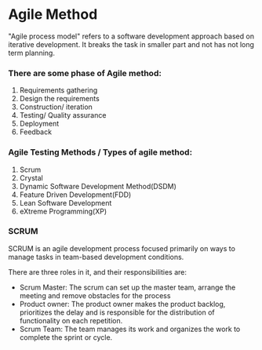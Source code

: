 # Agile Method

"Agile process model" refers to a software development approach based on iterative development. It breaks the task in smaller part and not has not long term
planning. 

### There are some phase of Agile method:

1. Requirements gathering
2. Design the requirements
3. Construction/ iteration
4. Testing/ Quality assurance
5. Deployment
6. Feedback


### Agile Testing Methods / Types of agile method:

1. Scrum
2. Crystal
3. Dynamic Software Development Method(DSDM)
4. Feature Driven Development(FDD)
5. Lean Software Development
6. eXtreme Programming(XP)

### SCRUM
SCRUM is an agile development process focused primarily on ways to manage tasks in team-based development conditions.

There are three roles in it, and their responsibilities are:

- Scrum Master: The scrum can set up the master team, arrange the meeting and remove obstacles for the process
- Product owner: The product owner makes the product backlog, prioritizes the delay and is responsible for the distribution of functionality on each repetition.
- Scrum Team: The team manages its work and organizes the work to complete the sprint or cycle.
